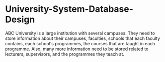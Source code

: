# University-System-Database-Design
ABC University is a large institution with several campuses. They need to store information about their campuses, faculties, schools that each faculty contains, each school's programmes, the courses that are taught in each programme. Also, many more information need to be stored related to lecturers, supervisors, and the programmes they teach at.
